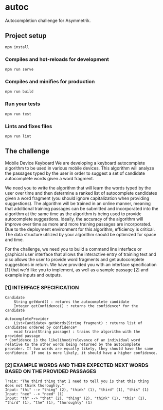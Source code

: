 # autoc

Autocompletion challenge for Asymmetrik.

## Project setup
```
npm install
```

### Compiles and hot-reloads for development
```
npm run serve
```

### Compiles and minifies for production
```
npm run build
```

### Run your tests
```
npm run test
```

### Lints and fixes files
```
npm run lint
```


## The challenge
Mobile Device Keyboard
We are developing a keyboard autocomplete algorithm to be used in various mobile devices. This algorithm will analyze the passages typed by the user in order to suggest a set of candidate autocomplete words given a word fragment.  

We need you to write the algorithm that will learn the words typed by the user over time and then determine a ranked list of autocomplete candidates given a word fragment (you should ignore capitalization when providing suggestions). The algorithm will be trained in an online manner, meaning that additional training passages can be submitted and incorporated into the algorithm at the same time as the algorithm is being used to provide autocomplete suggestions. Ideally, the accuracy of the algorithm will improve over time as more and more training passages are incorporated. Due to the deployment environment for this algorithm, efficiency is critical. The data structure utilized by your algorithm should be optimized for space and time.  

For the challenge, we need you to build a command line interface or graphical user interface that allows the interactive entry of training text and also allows the user to provide word fragments and get autocomplete suggestions in return. We have provided you with an interface specification [1] that we’d like you to implement, as well as a sample passage [2] and example inputs and outputs.  

### [1] INTERFACE SPECIFICATION
```
Candidate
    String getWord() : returns the autocomplete candidate
    Integer getConfidence() : returns the confidence* for the candidate

AutocompleteProvider
    List<Candidate> getWords(String fragment) : returns list of candidates ordered by confidence*
    void train(String passage) : trains the algorithm with the provided passage
* Confidence is the likelihood/relevance of an individual word relative to the other words being returned by the autocomplete provider. If two words are equally likely, they should have the same confidence. If one is more likely, it should have a higher confidence.
```

### [2] EXAMPLE WORDS AND THEIR EXPECTED NEXT WORDS BASED ON THE PROVIDED PASSAGES
```
Train: "The third thing that I need to tell you is that this thing does not think thoroughly."
Input: "thi" --> "thing" (2), "think" (1), "third" (1), "this" (1)
Input: "nee" --> "need" (1)
Input: "th" --> "that" (2), "thing" (2), "think" (1), "this" (1), "third" (1), "the" (1), "thoroughly" (1)
```

